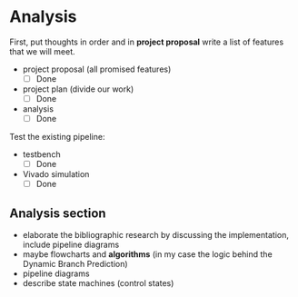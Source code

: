 # Analysis 

First, put thoughts in order and in **project proposal** write a list of features that we will meet.
- project proposal (all promised features)
	- [ ] Done 
- project plan (divide our work)
	- [ ] Done
- analysis
	- [ ] Done

Test the existing pipeline:
- testbench
	- [ ] Done
- Vivado simulation
	- [ ] Done

## Analysis section
- elaborate the bibliographic research by discussing the implementation, include pipeline diagrams
- maybe flowcharts and **algorithms** (in my case the logic behind the Dynamic Branch Prediction)
- pipeline diagrams
- describe state machines (control states)